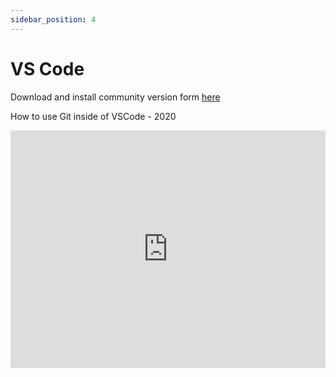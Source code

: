 ```yaml
---
sidebar_position: 4
---
```


# VS Code

Download and install community version form [here](https://code.visualstudio.com/Download)

How to use Git inside of VSCode - 2020

<iframe width="100%" height="380" src="https://www.youtube.com/embed/F2DBSH2VoHQ" frameborder="0" allow="accelerometer; autoplay; clipboard-write; encrypted-media; gyroscope; picture-in-picture" allowfullscreen></iframe>